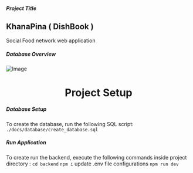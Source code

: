 ##### Project Title
## KhanaPina ( DishBook )
Social Food network web application

##### Database Overview
![Image](https://github.com/user-attachments/assets/09410569-1f75-4513-8a58-d025ab399741)

<h1 align="center">
Project Setup
</h1>

##### Database Setup
To create the database, run the following SQL script:
```./docs/database/create_database.sql```


##### Run Application
To create run the backend, execute the following commands inside project directory :
``` cd backend ```
``` npm i ```
 update .env file configurations 
``` npm run dev ```
